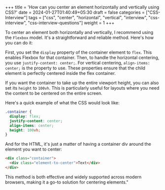 +++
title = 'How can you center an element horizontally and vertically using CSS?'
date = 2024-01-27T01:40:49+05:30
draft = false
categories = ["CSS-Interview"]
tags = ["css", "center", "horizontal", "vertical", "interview", "css-interview", "css-interview-questions"]
weight = 1
+++

To center an element both horizontally and vertically, I recommend using the `Flexbox` model. It's a straightforward and reliable method. Here's how you can do it:

First, you set the `display` property of the container element to `flex`. This enables Flexbox for that container. Then, to handle the horizontal centering, you use `justify-content: center;`. For vertical centering, `align-items: center;` is the property to use. These properties ensure that the child element is perfectly centered inside the flex container.

If you want the container to take up the entire viewport height, you can also set its `height` to `100vh`. This is particularly useful for layouts where you need the content to be centered on the entire screen.

Here's a quick example of what the CSS would look like:

```css
.container {
  display: flex;
  justify-content: center;
  align-items: center;
  height: 100vh;
}
```

And for the HTML, it's just a matter of having a container div around the element you want to center:

```html
<div class="container">
  <div class="element-to-center">Text</div>
</div>
```

This method is both effective and widely supported across modern browsers, making it a go-to solution for centering elements."
